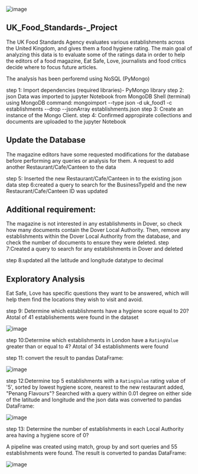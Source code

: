 ![image](https://user-images.githubusercontent.com/118146659/227601778-f2f86359-c24d-4dc5-9a67-83fe88de8b5d.png)




UK_Food_Standards-_Project
--------------------------
The UK Food Standards Agency evaluates various establishments across the United Kingdom, and gives them a food hygiene rating. The main goal of analyzing this data is 
 to evaluate some of the ratings data in order to help  the editors of a food magazine, Eat Safe, Love, journalists and food critics decide where to focus future articles.
 
 The analysis has been perforemd using NoSQL (PyMongo)
 
 step 1: Import dependencies (required libraries)- PyMongo library
 step 2: json Data was imported to jupyter Notebook from MongoDB Shell (terminal) using MongoDB command:
 mongoimport --type json -d uk_food1 -c establishments --drop --jsonArray establishments.json
 step 3: Create an instance of the Mongo Client.
 step 4: Confirmed appropirate collections and documents are uploaded to the jupyter Notebook
 
Update the Database
-------------------
The magazine editors have some requested modifications for the database before  performing any queries or analysis for them.
A request to add another Restaurant/Cafe/Canteen to the data

step 5: 
Inserted the new Restaurant/Cafe/Canteen in to the existing json data
step 6:created a query to search for the  BusinessTypeId and the new Restaurant/Cafe/Canteen ID was updated  
## Additional requirement:
The magazine is not interested in any establishments in Dover, so check how many documents contain the Dover Local Authority.
Then, remove any establishments within the Dover Local Authority from the database, and check the number of documents to ensure they were deleted.
step 7:Created a query to search for any establishments in Dover and deleted

step 8:updated all the latitude and longitude datatype to decimal

Exploratory Analysis
---------------------------
Eat Safe, Love has specific questions they want  to be answered, which will help them find the locations they wish to visit and avoid.

step 9: Determine which establishments have a hygiene score equal to 20?
Atotal of 41 establishements were found in the dataset

![image](https://user-images.githubusercontent.com/118146659/227392554-f72f3b3b-5fec-4b23-aabd-8fee02f13128.png)

step 10:Determine which establishments in London have a `RatingValue` greater than or equal to 4?
Atotal of 34 establishments were found

step 11: convert the result to pandas DataFrame:

![image](https://user-images.githubusercontent.com/118146659/227393057-651af254-202a-49e2-80ad-e6bc89ffae94.png)

step 12:Determine top 5 establishments with a `RatingValue` rating value of '5', sorted by lowest hygiene score, nearest to the new restaurant added, "Penang Flavours"?
Searched with a query within 0.01 degree on either side of the latitude and longitude and the json data was converted to pandas DataFrame:

![image](https://user-images.githubusercontent.com/118146659/227599336-1fe044d2-9838-4f02-965e-8d144e289195.png)

step 13: Determine the number of  establishments in each Local Authority area having a hygiene score of 0?

A pipeline was created using match, group by and sort queries and 55 establishments were found. The result is converted to pandas DataFrame:


![image](https://user-images.githubusercontent.com/118146659/227600050-8090c955-4057-43bf-8abf-f5175f38ece0.png)






 
 
 
 

